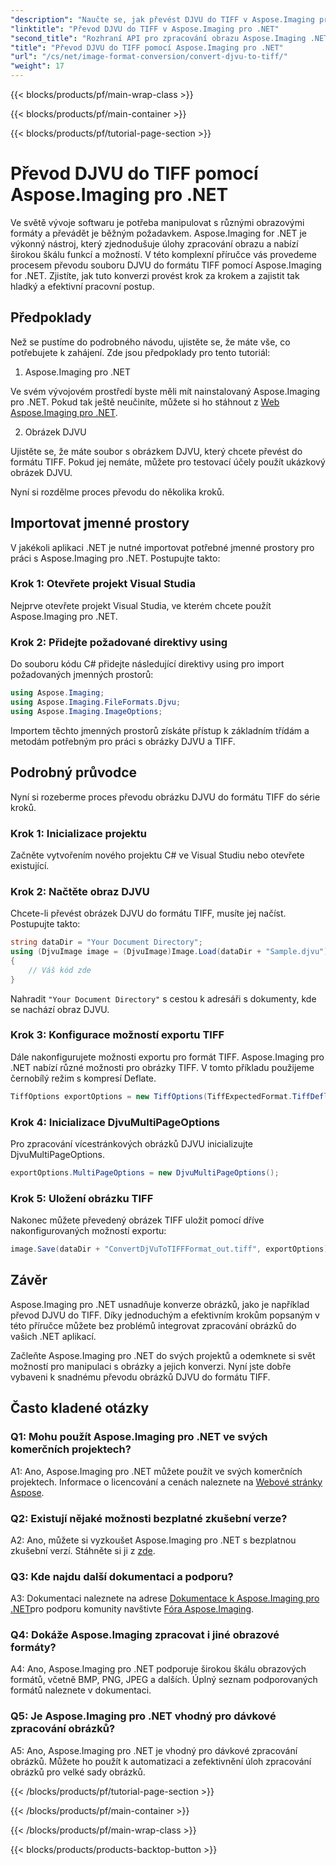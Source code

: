 ```yaml
---
"description": "Naučte se, jak převést DJVU do TIFF v Aspose.Imaging pro .NET, všestranném nástroji pro manipulaci s obrázky. Usnadněte si konverze obrázků."
"linktitle": "Převod DJVU do TIFF v Aspose.Imaging pro .NET"
"second_title": "Rozhraní API pro zpracování obrazu Aspose.Imaging .NET"
"title": "Převod DJVU do TIFF pomocí Aspose.Imaging pro .NET"
"url": "/cs/net/image-format-conversion/convert-djvu-to-tiff/"
"weight": 17
---
```


{{< blocks/products/pf/main-wrap-class >}}

{{< blocks/products/pf/main-container >}}

{{< blocks/products/pf/tutorial-page-section >}}

# Převod DJVU do TIFF pomocí Aspose.Imaging pro .NET

Ve světě vývoje softwaru je potřeba manipulovat s různými obrazovými formáty a převádět je běžným požadavkem. Aspose.Imaging for .NET je výkonný nástroj, který zjednodušuje úlohy zpracování obrazu a nabízí širokou škálu funkcí a možností. V této komplexní příručce vás provedeme procesem převodu souboru DJVU do formátu TIFF pomocí Aspose.Imaging for .NET. Zjistíte, jak tuto konverzi provést krok za krokem a zajistit tak hladký a efektivní pracovní postup.

## Předpoklady

Než se pustíme do podrobného návodu, ujistěte se, že máte vše, co potřebujete k zahájení. Zde jsou předpoklady pro tento tutoriál:

1. Aspose.Imaging pro .NET

Ve svém vývojovém prostředí byste měli mít nainstalovaný Aspose.Imaging pro .NET. Pokud tak ještě neučiníte, můžete si ho stáhnout z [Web Aspose.Imaging pro .NET](https://releases.aspose.com/imaging/net/).

2. Obrázek DJVU

Ujistěte se, že máte soubor s obrázkem DJVU, který chcete převést do formátu TIFF. Pokud jej nemáte, můžete pro testovací účely použít ukázkový obrázek DJVU.

Nyní si rozdělme proces převodu do několika kroků.

## Importovat jmenné prostory

V jakékoli aplikaci .NET je nutné importovat potřebné jmenné prostory pro práci s Aspose.Imaging pro .NET. Postupujte takto:

### Krok 1: Otevřete projekt Visual Studia

Nejprve otevřete projekt Visual Studia, ve kterém chcete použít Aspose.Imaging pro .NET.

### Krok 2: Přidejte požadované direktivy using

Do souboru kódu C# přidejte následující direktivy using pro import požadovaných jmenných prostorů:

```csharp
using Aspose.Imaging;
using Aspose.Imaging.FileFormats.Djvu;
using Aspose.Imaging.ImageOptions;
```

Importem těchto jmenných prostorů získáte přístup k základním třídám a metodám potřebným pro práci s obrázky DJVU a TIFF.

## Podrobný průvodce

Nyní si rozeberme proces převodu obrázku DJVU do formátu TIFF do série kroků.

### Krok 1: Inicializace projektu

Začněte vytvořením nového projektu C# ve Visual Studiu nebo otevřete existující.

### Krok 2: Načtěte obraz DJVU

Chcete-li převést obrázek DJVU do formátu TIFF, musíte jej načíst. Postupujte takto:

```csharp
string dataDir = "Your Document Directory";
using (DjvuImage image = (DjvuImage)Image.Load(dataDir + "Sample.djvu"))
{
    // Váš kód zde
}
```

Nahradit `"Your Document Directory"` s cestou k adresáři s dokumenty, kde se nachází obraz DJVU.

### Krok 3: Konfigurace možností exportu TIFF

Dále nakonfigurujete možnosti exportu pro formát TIFF. Aspose.Imaging pro .NET nabízí různé možnosti pro obrázky TIFF. V tomto příkladu použijeme černobílý režim s kompresí Deflate.

```csharp
TiffOptions exportOptions = new TiffOptions(TiffExpectedFormat.TiffDeflateBw);
```

### Krok 4: Inicializace DjvuMultiPageOptions

Pro zpracování vícestránkových obrázků DJVU inicializujte DjvuMultiPageOptions.

```csharp
exportOptions.MultiPageOptions = new DjvuMultiPageOptions();
```

### Krok 5: Uložení obrázku TIFF

Nakonec můžete převedený obrázek TIFF uložit pomocí dříve nakonfigurovaných možností exportu:

```csharp
image.Save(dataDir + "ConvertDjVuToTIFFFormat_out.tiff", exportOptions);
```

## Závěr

Aspose.Imaging pro .NET usnadňuje konverze obrázků, jako je například převod DJVU do TIFF. Díky jednoduchým a efektivním krokům popsaným v této příručce můžete bez problémů integrovat zpracování obrázků do vašich .NET aplikací.

Začleňte Aspose.Imaging pro .NET do svých projektů a odemknete si svět možností pro manipulaci s obrázky a jejich konverzi. Nyní jste dobře vybaveni k snadnému převodu obrázků DJVU do formátu TIFF.

## Často kladené otázky

### Q1: Mohu použít Aspose.Imaging pro .NET ve svých komerčních projektech?

A1: Ano, Aspose.Imaging pro .NET můžete použít ve svých komerčních projektech. Informace o licencování a cenách naleznete na [Webové stránky Aspose](https://purchase.aspose.com/buy).

### Q2: Existují nějaké možnosti bezplatné zkušební verze?

A2: Ano, můžete si vyzkoušet Aspose.Imaging pro .NET s bezplatnou zkušební verzí. Stáhněte si ji z [zde](https://releases.aspose.com/).

### Q3: Kde najdu další dokumentaci a podporu?

A3: Dokumentaci naleznete na adrese [Dokumentace k Aspose.Imaging pro .NET](https://reference.aspose.com/imaging/net/)pro podporu komunity navštivte [Fóra Aspose.Imaging](https://forum.aspose.com/).

### Q4: Dokáže Aspose.Imaging zpracovat i jiné obrazové formáty?

A4: Ano, Aspose.Imaging pro .NET podporuje širokou škálu obrazových formátů, včetně BMP, PNG, JPEG a dalších. Úplný seznam podporovaných formátů naleznete v dokumentaci.

### Q5: Je Aspose.Imaging pro .NET vhodný pro dávkové zpracování obrázků?

A5: Ano, Aspose.Imaging pro .NET je vhodný pro dávkové zpracování obrázků. Můžete ho použít k automatizaci a zefektivnění úloh zpracování obrázků pro velké sady obrázků.


{{< /blocks/products/pf/tutorial-page-section >}}

{{< /blocks/products/pf/main-container >}}

{{< /blocks/products/pf/main-wrap-class >}}

{{< blocks/products/products-backtop-button >}}